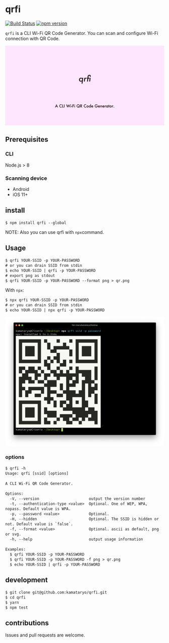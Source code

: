 # qrfi

[![Build Status](https://travis-ci.org/kamataryo/qrfi.svg?branch=master)](https://travis-ci.org/kamataryo/qrfi)
[![npm version](https://badge.fury.io/js/qrfi.svg)](https://badge.fury.io/js/qrfi)

`qrfi` is a CLI Wi-Fi QR Code Generator. You can scan and configure Wi-Fi connection with QR Code.

![](./social.png)

## Prerequisites

### CLI

Node.js > 8

### Scanning device

- Android
- iOS 11+

## install

```shell
$ npm install qrfi --global
```

NOTE: Also you can use qrfi with `npx`command.

## Usage

```shell
$ qrfi YOUR-SSID -p YOUR-PASSWORD
# or you can drain SSID from stdin
$ echo YOUR-SSID | qrfi -p YOUR-PASSWORD
# export png as stdout
$ qrfi YOUR-SSID -p YOUR-PASSWORD --format png > qr.png
```

With `npx`:

```shell
$ npx qrfi YOUR-SSID -p YOUR-PASSWORD
# or you can drain SSID from stdin
$ echo YOUR-SSID | npx qrfi -p YOUR-PASSWORD
```

![screenshot](screenshot.png)

### options

```shell
$ qrfi -h
Usage: qrfi [ssid] [options]

A CLI Wi-Fi QR Code Generator.

Options:
  -V, --version                      output the version number
  -t, --authentication-type <value>  Optional. One of WEP, WPA, nopass. Default value is WPA.
  -p, --password <value>             Optional.
  -H, --hidden                       Optional. The SSID is hidden or not. Default value is `false`.
  -f, --format <value>               Optional. ascii as default, png or svg.
  -h, --help                         output usage information

Examples:
  $ qrfi YOUR-SSID -p YOUR-PASSWORD
  $ qrfi YOUR-SSID -p YOUR-PASSWORD -f png > qr.png
  $ echo YOUR-SSID | qrfi -p YOUR-PASSWORD
```

## development

```shell
$ git clone git@github.com:kamataryo/qrfi.git
$ cd qrfi
$ yarn
$ npm test
```

## contributions

Issues and pull requests are welcome.

